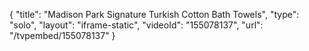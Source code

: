 {
    "title": "Madison Park Signature Turkish Cotton Bath Towels",
    "type": "solo",
    "layout": "iframe-static",
    "videoId": "155078137",
    "url": "\/tvpembed\/155078137"
}